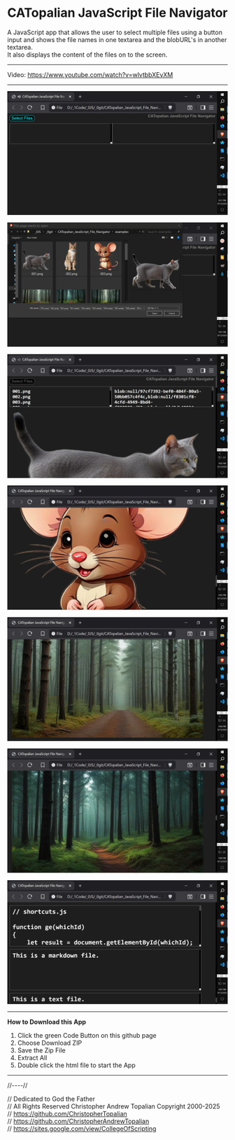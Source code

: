 # CATopalian JavaScript File Navigator
A JavaScript app that allows the user to select multiple files using a button input and shows the file names in one textarea and the blobURL's in another textarea.  
It also displays the content of the files on to the screen.

---

Video: https://www.youtube.com/watch?v=wlvtbbXEvXM

---

![001](src/media/textures/screenshots/001.webp)

![002](src/media/textures/screenshots/002.webp)

![003](src/media/textures/screenshots/003.webp)

![004](src/media/textures/screenshots/004.webp)

![005](src/media/textures/screenshots/005.webp)

![006](src/media/textures/screenshots/006.webp)

![007](src/media/textures/screenshots/007.webp)

---

**How to Download this App**
1. Click the green Code Button on this github page
2. Choose Download ZIP
3. Save the Zip File
4. Extract All
5. Double click the html file to start the App

---

//----//

// Dedicated to God the Father  
// All Rights Reserved Christopher Andrew Topalian Copyright 2000-2025  
// https://github.com/ChristopherTopalian  
// https://github.com/ChristopherAndrewTopalian  
// https://sites.google.com/view/CollegeOfScripting  

